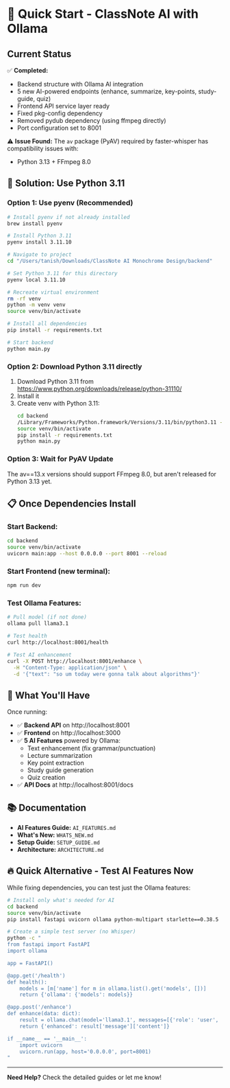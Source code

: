# 🚀 Quick Start - ClassNote AI with Ollama

## Current Status

✅ **Completed:**
- Backend structure with Ollama AI integration
- 5 new AI-powered endpoints (enhance, summarize, key-points, study-guide, quiz)
- Frontend API service layer ready
- Fixed pkg-config dependency
- Removed pydub dependency (using ffmpeg directly)
- Port configuration set to 8001

⚠️ **Issue Found:**
The `av` package (PyAV) required by faster-whisper has compatibility issues with:
- Python 3.13 + FFmpeg 8.0

## 🎯 Solution: Use Python 3.11

### Option 1: Use pyenv (Recommended)

```bash
# Install pyenv if not already installed
brew install pyenv

# Install Python 3.11
pyenv install 3.11.10

# Navigate to project
cd "/Users/tanish/Downloads/ClassNote AI Monochrome Design/backend"

# Set Python 3.11 for this directory
pyenv local 3.11.10

# Recreate virtual environment
rm -rf venv
python -m venv venv
source venv/bin/activate

# Install all dependencies
pip install -r requirements.txt

# Start backend
python main.py
```

### Option 2: Download Python 3.11 directly

1. Download Python 3.11 from https://www.python.org/downloads/release/python-31110/
2. Install it
3. Create venv with Python 3.11:
   ```bash
   cd backend
   /Library/Frameworks/Python.framework/Versions/3.11/bin/python3.11 -m venv venv
   source venv/bin/activate
   pip install -r requirements.txt
   python main.py
   ```

### Option 3: Wait for PyAV Update

The av==13.x versions should support FFmpeg 8.0, but aren't released for Python 3.13 yet.

## 📋 Once Dependencies Install

### Start Backend:
```bash
cd backend
source venv/bin/activate
uvicorn main:app --host 0.0.0.0 --port 8001 --reload
```

### Start Frontend (new terminal):
```bash
npm run dev
```

### Test Ollama Features:
```bash
# Pull model (if not done)
ollama pull llama3.1

# Test health
curl http://localhost:8001/health

# Test AI enhancement
curl -X POST http://localhost:8001/enhance \
  -H "Content-Type: application/json" \
  -d '{"text": "so um today were gonna talk about algorithms"}'
```

## 🎉 What You'll Have

Once running:
- ✅ **Backend API** on http://localhost:8001
- ✅ **Frontend** on http://localhost:3000
- ✅ **5 AI Features** powered by Ollama:
  - Text enhancement (fix grammar/punctuation)
  - Lecture summarization  
  - Key point extraction
  - Study guide generation
  - Quiz creation
- ✅ **API Docs** at http://localhost:8001/docs

## 📚 Documentation

- **AI Features Guide:** `AI_FEATURES.md`
- **What's New:** `WHATS_NEW.md`
- **Setup Guide:** `SETUP_GUIDE.md`
- **Architecture:** `ARCHITECTURE.md`

## 🔥 Quick Alternative - Test AI Features Now

While fixing dependencies, you can test just the Ollama features:

```bash
# Install only what's needed for AI
cd backend
source venv/bin/activate
pip install fastapi uvicorn ollama python-multipart starlette==0.38.5

# Create a simple test server (no Whisper)
python -c "
from fastapi import FastAPI
import ollama

app = FastAPI()

@app.get('/health')
def health():
    models = [m['name'] for m in ollama.list().get('models', [])]
    return {'ollama': {'models': models}}

@app.post('/enhance')
def enhance(data: dict):
    result = ollama.chat(model='llama3.1', messages=[{'role': 'user', 'content': f'Enhance: {data[\"text\"]}'}])
    return {'enhanced': result['message']['content']}

if __name__ == '__main__':
    import uvicorn
    uvicorn.run(app, host='0.0.0.0', port=8001)
"
```

---

**Need Help?** Check the detailed guides or let me know!

